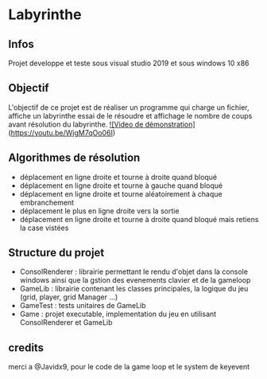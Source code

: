 # Labyrinthe
## Infos
Projet developpe et teste sous visual studio 2019 et sous windows 10 x86

## Objectif
L'objectif de ce projet est de réaliser un programme qui charge un fichier, affiche un labyrinthe essai de le résoudre et affichage le nombre de coups avant résolution du labyrinthe.
[![Video de démonstration]](screenshots/screen_1.PNG)(https://youtu.be/WjgM7qOo06I)
## Algorithmes de résolution
- déplacement en ligne droite et tourne à droite quand bloqué
- déplacement en ligne droite et tourne à gauche quand bloqué
- déplacement en ligne droite et tourne aléatoirement à chaque embranchement
- déplacement le plus en ligne droite vers la sortie
- déplacement en ligne droite et tourne à droite quand bloqué mais retiens la case vistées

## Structure du projet
- ConsolRenderer : librairie permettant le rendu d'objet dans la console windows ainsi que la gstion des evenements clavier et de la gameloop
- GameLib : librairie contenant les classes principales, la logique du jeu (grid, player, grid Manager ...)
- GameTest : tests unitaires de GameLib 
- Game : projet executable, implementation du jeu en utilisant ConsolRenderer et GameLib
 
## credits
merci a @Javidx9, pour le code de la game loop et le system de keyevent

